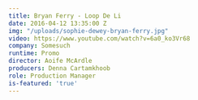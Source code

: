 ```yaml
---
title: Bryan Ferry - Loop De Li
date: 2016-04-12 13:35:00 Z
img: "/uploads/sophie-dewey-bryan-ferry.jpg"
video: https://www.youtube.com/watch?v=6a0_ko3Vr68
company: Somesuch
runtime: Promo
director: Aoife McArdle
producers: Denna Cartamkhoob
role: Production Manager
is-featured: 'true'
---
```


